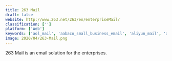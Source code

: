 ```yaml
---
title: 263 Mail
draft: false 
website: http://www.263.net/263/en/enterpriseMail/
classification: ['']
platform: ['Web']
keywords: ['aol_mail', 'aabaco_small_business_email', 'aliyun_mail', 'apache_james', 'cerner_retail_pharmacy', 'everyone.net', 'fastmail', 'logix_cloud_email', 'mailinator', 'nhsmail', 'postbox', 'protonmail', 'qq_mail', 'soverin', 'yandex.mail', 'zoho_mail']
image: 2020/04/263-Mail.png
---
```

263 Mail is an email solution for the enterprises.